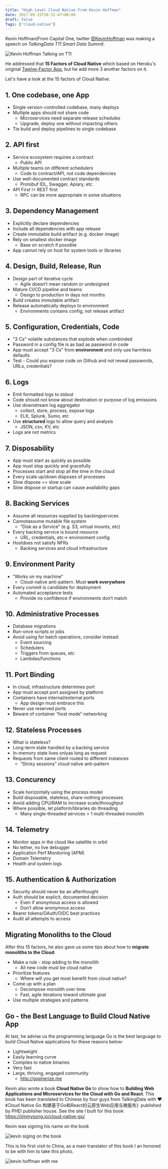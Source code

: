 ```yaml
---
title: "High Level Cloud Native From Kevin Hoffman"
date: 2017-09-15T20:32:47+08:00
draft: false
Tags: ["cloud-native"]
---
```


Kevin Hoffman(From Capital One, twitter [@KevinHoffman](https://twitter.com/KevinHoffman) was making a speech on *TalkingData T11 Smart Data Summit*.

![Kevin Hoffman Talking on T11](/media/kevin-hoffman-talking-on-t11.jpg)

He addressed that **15 Factors of Cloud Native** which based on Heroku's original [Twelve-Factor App](https://12factor.net), but he add more 3 another factors on it.

Let's have a look at the 15 factors of Cloud Native.

## 1. One codebase, one App

- Single version-controlled codebase, many deploys
- Multiple apps should not share code
  -  Microservices need separate release schedules
  -  Upgrade, deploy one without impacting others
- Tie build and deploy pipelines to single codebase


## 2. API first 

- Service ecosystem requires a contract 
  - Public API
- Multiple teams on different schedulers
  - Code to contract/API, not code dependencies
- Use well-documented contract standards
  - Protobuf IDL, Swagger, Apiary, etc
- API First != REST first
  - RPC can be more appropriate in some situations

## 3. Dependency Management 

- Explicitly declare dependencies
- Include all dependencies with app release
- Create immutable build artifact (e.g. docker image)
- Rely on smallest docker image
  - Base on scratch if possible
- App cannot rely on host for system tools or libraries

## 4. Design, Build, Release, Run

- Design part of iterative cycle
  - Agile doesn’t mean random or undesigned
- Mature CI/CD pipeline and teams
  - Design to production in days not months
- Build creates immutable artifact
- Release automatically deploys to environment
  - Environments contains config, not release artifact

## 5. Configuration, Credentials, Code

- "3 Cs" volatile substances that explode when combinded
- Password in a config file is as bad as password in code
- App must accept "3 Cs" from **environment** and only use harmless defaults
- Test - Could you expose code on Github and not reveal passwords, URLs, credentials?

## 6. Logs

- Emit formatted logs to stdout
- Code should not know about destination or purpose of log emissions
- Use downstream log aggregator
  - collect, store, process, expose logs
  - ELK, Splunk, Sumo, etc
- Use **structured** logs to allow query and analysis
  - JSON, csv, KV, etc
- Logs are not metrics

## 7. Disposability

- App must start as quickly as possible
- App must stop quickly and gracefully
- Processes start and stop all the time in the cloud
- Every scale up/down disposes of processes
- Slow dispose == slow scale
- Slow dispose or startup can cause availability gaps

## 8. Backing Services

- Assume all resources supplied by backingservices
- Cannotassume mutable file system
  - “Disk as a Service” (e.g. S3, virtual mounts, etc)
- Every backing service is bound resource
  - URL, credentials, etc-> environment config
- Hostdoes not satisfy NFRs
  - Backing services and cloud infrastructure

## 9. Environment Parity

- “Works on my machine”
  - Cloud-native anti-pattern. Must **work everywhere**
- Every commit is candidate for deployment
- Automated acceptance tests
  - Provide no confidence if environments don’t match

## 10. Administrative Processes

- Database migrations
- Run-once scripts or jobs
- Avoid using for batch operations, consider instead:
  - Event sourcing
  - Schedulers
  - Triggers from queues, etc
  - Lambdas/functions

## 11. Port Binding

- In cloud, infrastructure determines port
- App must accept port assigned by platform
- Containers have internal/external ports
  - App design must embrace this
- Never use reserved ports
- Beware of container “host mode” networking

## 12. Stateless Processes

- What is stateless?
- Long-term state handled by a backing service
- In-memory state lives onlyas long as request
- Requests from same client routed to different instances
  - “Sticky sessions” cloud native anti-pattern

## 13. Concurency

- Scale horizontally using the process model
- Build disposable, stateless, share-nothing processes
- Avoid adding CPU/RAM to increase scale/throughput
- Where possible, let platform/libraries do threading
  - Many single-threaded services > 1 multi-threaded monolith

## 14. Telemetry

- Monitor apps in the cloud like satellite in orbit
- No tether, no live debugger
- Application Perf Monitoring (APM)
- Domain Telemetry
- Health and system logs

## 15. Authentication & Authorization

- Security should never be an afterthought
- Auth should be explicit, documented decision
  - Even if anonymous access is allowed
  - Don’t allow anonymous access
- Bearer tokens/OAuth/OIDC best practices
- Audit all attempts to access

## Migrating Monoliths to the Cloud

After this 15 factors, he also gave us some tips about how to **migrate monoliths to the Cloud**:

- Make a rule - stop adding to the monolith
  - All new code must be cloud native
- Prioritize features
  - Where will you get most benefit from cloud native?
- Come up with a plan
  - Decompose monolith over time
  - Fast, agile iterations toward ultimate goal
- Use multiple strategies and patterns

## Go - the Best Language to Build Cloud Native App

At last, he advise us the programming language Go is the best language to build Cloud Native applications for these reasons below:

- Lightweight
- Easily learning curve
- Compiles to native binaries
- Very fast
- Large, thriving, engaged community
  - http://gopherize.me

Kevin also wrote a book **Cloud Native Go** to show how to **Building Web Applications and Microservices for the Cloud with Go and React**. This book has been translated to Chinese by four guys from TalkingData with ❤️. 《Cloud Native Go 构建基于Go和React的云原生Web应用与微服务》published by PHEI publisher house. See the site I built for this book https://jimmysong.io/cloud-native-go/

Kevin was signing his name on the book

![kevin siging on the book](/media/kevin-hoffman-siging-on-the-book.jpg)

This is his first visit to China, as a main translator of this book I an honored to be with him to take this photo.

![kevin hoffman with me](/media/kevin-hoffman-with-me.jpg)
